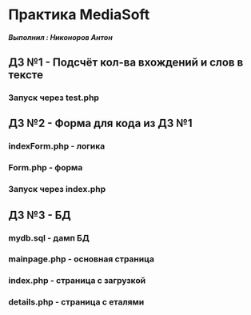 # Практика MediaSoft
##### Выполнил : Никоноров Антон

## ДЗ №1 - Подсчёт кол-ва вхождений и слов в тексте
### Запуск через test.php

## ДЗ №2 - Форма для кода из ДЗ №1
### indexForm.php - логика
### Form.php - форма
### Запуск через index.php

## ДЗ №3 - БД
### mydb.sql - дамп БД
### mainpage.php - основная страница
### index.php - страница с загрузкой
### details.php - страница с еталями 